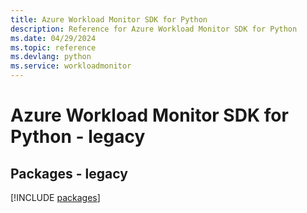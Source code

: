 ```yaml
---
title: Azure Workload Monitor SDK for Python
description: Reference for Azure Workload Monitor SDK for Python
ms.date: 04/29/2024
ms.topic: reference
ms.devlang: python
ms.service: workloadmonitor
---
```

# Azure Workload Monitor SDK for Python - legacy
## Packages - legacy
[!INCLUDE [packages](workload-monitor-index.md)]